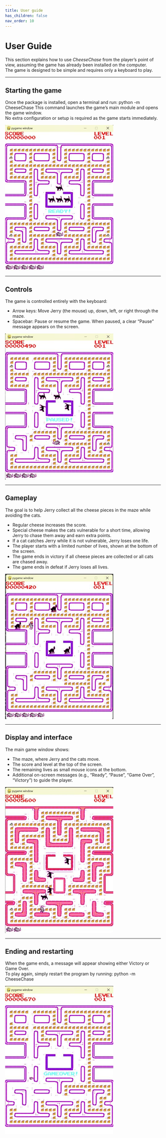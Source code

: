 ```yaml
---
title: User guide
has_children: false
nav_order: 10
---
```


# User Guide

This section explains how to use *CheeseChase* from the player’s point of view, assuming the game has already been installed on the computer.  
The game is designed to be simple and requires only a keyboard to play.

---

## Starting the game

Once the package is installed, open a terminal and run: python -m CheeseChase
This command launches the game’s main module and opens the game window.  
No extra configuration or setup is required as the game starts immediately.

![Starting the game](/pictures/Starting_the_game_.jpg)

---

## Controls

The game is controlled entirely with the keyboard:

- Arrow keys: Move Jerry (the mouse) up, down, left, or right through the maze.  
- Spacebar: Pause or resume the game. When paused, a clear “Pause” message appears on the screen.

![Game Pause](/pictures/Game_Pause_.jpg)

---

## Gameplay

The goal is to help Jerry collect all the cheese pieces in the maze while avoiding the cats.

- Regular cheese increases the score.  
- Special cheese makes the cats vulnerable for a short time, allowing Jerry to chase them away and earn extra points.  
- If a cat catches Jerry while it is not vulnerable, Jerry loses one life.  
- The player starts with a limited number of lives, shown at the bottom of the screen.  
- The game ends in victory if all cheese pieces are collected or all cats are chased away.  
- The game ends in defeat if Jerry loses all lives.

![Game Play](/pictures/Game_Play_.jpg)

---

## Display and interface

The main game window shows:

- The maze, where Jerry and the cats move.  
- The score and level at the top of the screen.  
- The remaining lives as small mouse icons at the bottom.  
- Additional on-screen messages (e.g., “Ready”, “Pause”, “Game Over”, “Victory”) to guide the player.

![Display and user interface](/pictures/Display_and_userinterface_.jpg)

---

## Ending and restarting

When the game ends, a message will appear showing either Victory or Game Over.  
To play again, simply restart the program by running:  python -m CheeseChase

![The end](/pictures/The_end_.jpg)
